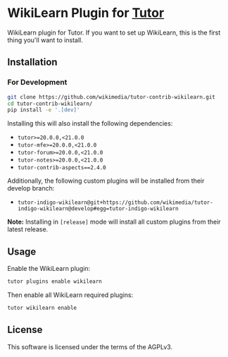# WikiLearn Plugin for [Tutor](https://docs.tutor.edly.io)

WikiLearn plugin for Tutor. If you want to set up WikiLearn, this is the first thing you'll want to install.

## Installation

### For Development

```bash
git clone https://github.com/wikimedia/tutor-contrib-wikilearn.git
cd tutor-contrib-wikilearn/
pip install -e '.[dev]'
```

Installing this will also install the following dependencies:

- `tutor>=20.0.0,<21.0.0`
- `tutor-mfe>=20.0.0,<21.0.0`
- `tutor-forum>=20.0.0,<21.0.0`
- `tutor-notes>=20.0.0,<21.0.0`
- `tutor-contrib-aspects==2.4.0`

Additionally, the following custom plugins will be installed from their develop branch:

- `tutor-indigo-wikilearn@git+https://github.com/wikimedia/tutor-indigo-wikilearn@develop#egg=tutor-indigo-wikilearn`

**Note:** Installing in `[release]` mode will install all custom plugins from their latest release.

## Usage

Enable the WikiLearn plugin:

```bash
tutor plugins enable wikilearn
```

Then enable all WikiLearn required plugins:

```bash
tutor wikilearn enable
```

## License

This software is licensed under the terms of the AGPLv3.

